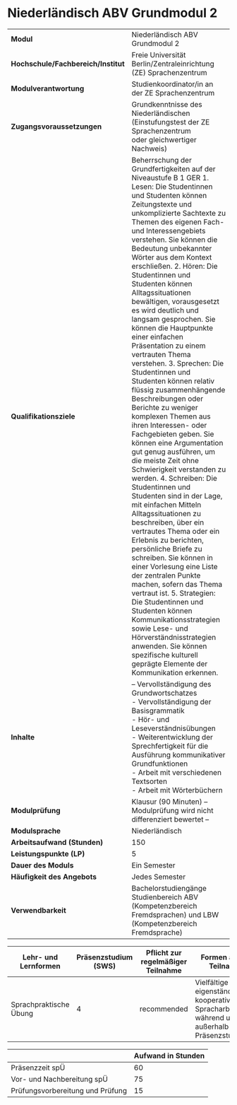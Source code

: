 # Niederländisch ABV Grundmodul 2
|                                    |   |
|------------------------------------|---|
|**Modul**                           | Niederländisch ABV Grundmodul 2 |
|**Hochschule/Fachbereich/Institut** | Freie Universität Berlin/Zentraleinrichtung (ZE) Sprachenzentrum |
|**Modulverantwortung**              | Studienkoordinator/in an der ZE Sprachenzentrum |
|**Zugangsvoraussetzungen**          | Grundkenntnisse des Niederländischen (Einstufungstest der ZE Sprachenzentrum<br>oder gleichwertiger Nachweis) |
|**Qualifikationsziele**             | Beherrschung der Grundfertigkeiten auf der Niveaustufe B 1 GER 1. Lesen: Die Studentinnen und Studenten können Zeitungstexte und unkomplizierte Sachtexte zu Themen des eigenen Fach- und Interessengebiets verstehen. Sie können die Bedeutung unbekannter Wörter aus dem Kontext erschließen. 2. Hören: Die Studentinnen und Studenten können Alltagssituationen bewältigen, vorausgesetzt es wird deutlich und langsam gesprochen. Sie können die Hauptpunkte einer einfachen Präsentation zu einem vertrauten Thema verstehen. 3. Sprechen: Die Studentinnen und Studenten können relativ flüssig zusammenhängende Beschreibungen oder Berichte zu weniger komplexen Themen aus ihren Interessen- oder Fachgebieten geben. Sie können eine Argumentation gut genug ausführen, um die meiste Zeit ohne Schwierigkeit verstanden zu werden. 4. Schreiben: Die Studentinnen und Studenten sind in der Lage, mit einfachen Mitteln Alltagssituationen zu beschreiben, über ein vertrautes Thema oder ein Erlebnis zu berichten, persönliche Briefe zu schreiben. Sie können in einer Vorlesung eine Liste der zentralen Punkte machen, sofern das Thema vertraut ist. 5. Strategien: Die Studentinnen und Studenten können Kommunikationsstrategien sowie Lese- und Hörverständnisstrategien anwenden. Sie können spezifische kulturell geprägte Elemente der Kommunikation erkennen. |
|**Inhalte**                         | – Vervollständigung des Grundwortschatzes<br>- Vervollständigung der Basisgrammatik<br>- Hör- und Leseverständnisübungen<br>- Weiterentwicklung der Sprechfertigkeit für die Ausführung kommunikativer Grundfunktionen<br>- Arbeit mit verschiedenen Textsorten<br>- Arbeit mit Wörterbüchern |
|**Modulprüfung**                    | Klausur (90 Minuten) – Modulprüfung wird nicht differenziert bewertet – |
|**Modulsprache**                    | Niederländisch |
|**Arbeitsaufwand (Stunden)**        | 150 |
|**Leistungspunkte (LP)**            | 5 |
|**Dauer des Moduls**                | Ein Semester |
|**Häufigkeit des Angebots**         | Jedes Semester |
|**Verwendbarkeit**                  | Bachelorstudiengänge Studienbereich ABV (Kompetenzbereich<br>Fremdsprachen) und LBW (Kompetenzbereich Fremdsprache) |

| Lehr- und Lernformen | Präsenzstudium <br> (SWS) | Pflicht zur regelmäßiger Teilnahme | Formen aktiver Teilnahme |
| ---------------------|---------------------------|------------------------------------|------------------------- |
| Sprachpraktische Übung | 4                         | recommended                        | Vielfältige eigenständige und kooperative Spracharbeit während und außerhalb der Präsenzstudienzeit |

|   | Aufwand in Stunden |
| - |--------------------|
| Präsenzzeit spÜ                          | 60    |
| Vor- und Nachbereitung spÜ               | 75    |
| Prüfungsvorbereitung und Prüfung         | 15    |
